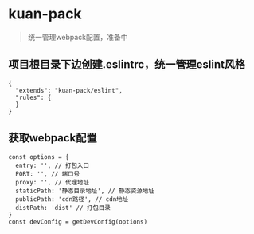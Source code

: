 # kuan-pack
> 统一管理webpack配置，准备中

## 项目根目录下边创建.eslintrc，统一管理eslint风格
```
{
  "extends": "kuan-pack/eslint",
  "rules": {
  }
}
```

## 获取webpack配置
```
const options = {
  entry: '', // 打包入口
  PORT: '', // 端口号
  proxy: '', // 代理地址
  staticPath: '静态目录地址', // 静态资源地址
  publicPath: 'cdn路径', // cdn地址
  distPath: 'dist' // 打包目录
}
const devConfig = getDevConfig(options)
```